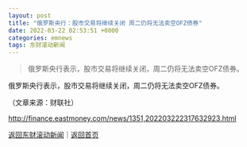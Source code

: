 ```yaml
---
layout: post
title: "俄罗斯央行：股市交易将继续关闭 周二仍将无法卖空OFZ债券"
date: 2022-03-22 02:53:51 +0800
categories: emnews
tags: 东财滚动新闻
---
```

> 俄罗斯央行表示，股市交易将继续关闭，周二仍将无法卖空OFZ债券。

<p>俄罗斯央行表示，股市交易将继续关闭，周二仍将无法卖空OFZ债券。</p><p class="em_media">（文章来源：财联社）</p>

<http://finance.eastmoney.com/news/1351,202203222317632923.html>

[返回东财滚动新闻](//finews.withounder.com/emnews/)｜[返回首页](//finews.withounder.com/)